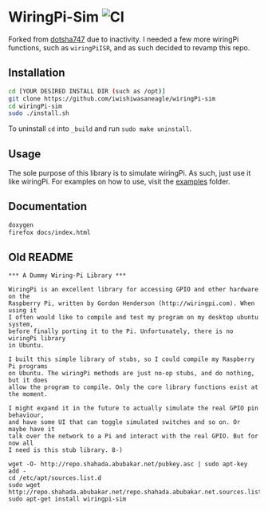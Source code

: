 # WiringPi-Sim ![CI](https://github.com/iwishiwasaneagle/WiringPi-Sim/workflows/CI/badge.svg)

Forked from [dotsha747](https://github.com/dotsha747/WiringPi-Sim) due to inactivity. I needed a few more wiringPi functions, such as `wiringPiISR`, and as such decided to revamp this repo.

## Installation

```bash
cd [YOUR DESIRED INSTALL DIR (such as /opt)]
git clone https://github.com/iwishiwasaneagle/wiringPi-sim
cd wiringPi-sim
sudo ./install.sh
```

To uninstall `cd` into `_build` and run `sudo make uninstall`.

## Usage

The sole purpose of this library is to simulate wiringPi. As such, just use it like wiringPi. For examples on how to use, visit the [examples](./examples) folder.

## Documentation

```bash
doxygen
firefox docs/index.html
``` 

## Old README

```
*** A Dummy Wiring-Pi Library ***

WiringPi is an excellent library for accessing GPIO and other hardware on the
Raspberry Pi, written by Gordon Henderson (http://wiringpi.com). When using it
I often would like to compile and test my program on my desktop ubuntu system, 
before finally porting it to the Pi. Unfortunately, there is no wiringPi library
in Ubuntu. 

I built this simple library of stubs, so I could compile my Raspberry Pi programs
on Ubuntu. The wiringPi methods are just no-op stubs, and do nothing, but it does
allow the program to compile. Only the core library functions exist at the moment.

I might expand it in the future to actually simulate the real GPIO pin behaviour,
and have some UI that can toggle simulated switches and so on. Or maybe have it
talk over the network to a Pi and interact with the real GPIO. But for now all
I need is this stub library. 8-)

wget -O- http://repo.shahada.abubakar.net/pubkey.asc | sudo apt-key add -
cd /etc/apt/sources.list.d
sudo wget http://repo.shahada.abubakar.net/repo.shahada.abubakar.net.sources.list
sudo apt-get install wiringpi-sim
```
